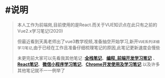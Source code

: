 # #说明

> 本人工作为前端岗,目前使用的是React.而关于VUE知识点在此只有之前的Vue2.x学习笔记(2020)
>
> 但最近看到天禹老师出了vue3教学视频,准备抽空开始学习,新开`VUE系列详细学习笔记`,由于已经在工作且准备仔细梳理笔记的原因,此笔记更新速度会慢些
>
> 未更完前大家可以先看我其他笔记 :**[全栈笔记](https://gitee.com/hongjilin/hongs-study-notes/tree/master)**、**[编程_前端开发学习笔记](https://gitee.com/hongjilin/hongs-study-notes/tree/master/编程_前端开发学习笔记)** 、**[React笔记](https://gitee.com/hongjilin/hongs-study-notes/tree/master/编程_前端开发学习笔记/React笔记)**、**[微信小程序学习笔记](https://gitee.com/hongjilin/hongs-study-notes/tree/master/编程_前端开发学习笔记/微信小程序学习笔记)**、**[Chrome开发使用及学习笔记](https://gitee.com/hongjilin/hongs-study-notes/tree/master/编程_前端开发学习笔记/Chrome开发使用及学习笔记)** 以及许多其他笔记就不一一例举了

